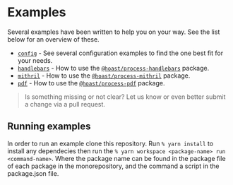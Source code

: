 # Examples

Several examples have been written to help you on your way. See the list below for an overview of these.

- [`config`](/examples/config) - See several configuration examples to find the one best fit for your needs.
- [`handlebars`](/examples/handlebars) - How to use the [`@hoast/process-handlebars`](https://github.com/hoast/hoast/tree/main/packages/process-handlebars#readme) package.
- [`mithril`](/examples/mithril) - How to use the [`@hoast/process-mithril`](https://github.com/hoast/hoast/tree/main/packages/process-mithril#readme) package.
- [`pdf`](/examples/pdf) - How to use the [`@hoast/process-pdf`](https://github.com/hoast/hoast/tree/main/packages/process-pdf#readme) package.

> Is something missing or not clear? Let us know or even better submit a change via a pull request.

## Running examples

In order to run an example clone this repository. Run `% yarn install` to install any dependecies then run the `% yarn workspace <package-name> run <command-name>`. Where the package name can be found in the package file of each package in the monorepository, and the command a script in the package.json file.
